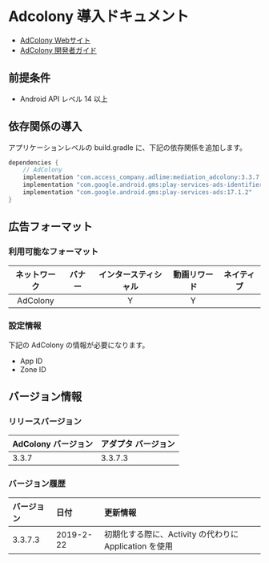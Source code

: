 # Adcolony 導入ドキュメント
- [AdColony Webサイト](https://www.adcolony.com/publishers/)
- [AdColony 開発者ガイド](https://github.com/AdColony/AdColony-Android-SDK-3/wiki/Project-Setup)

## 前提条件
- Android API レベル 14 以上

## 依存関係の導入
アプリケーションレベルの build.gradle に、下記の依存関係を追加します。

```java
dependencies {
    // AdColony
    implementation "com.access_company.adlime:mediation_adcolony:3.3.7.4"
    implementation "com.google.android.gms:play-services-ads-identifier:16.0.0"
    implementation "com.google.android.gms:play-services-ads:17.1.2"
}
```

## 広告フォーマット

### 利用可能なフォーマット

|ネットワーク |バナー|インタースティシャル|動画リワード|ネイティブ|
|:------: |:---:|:----------:|:------:|:----:|
|AdColony|      | Y          |Y       |      |

### 設定情報
下記の AdColony の情報が必要になります。
- App ID  
- Zone ID  

## バージョン情報

### リリースバージョン
| AdColony バージョン | アダプタ バージョン|
|:----------------|:-------------|
|3.3.7             |3.3.7.3        |

### バージョン履歴
| バージョン  | 日付        | 更新情報            |
|:---------|:------------|:--------------------|
|3.3.7.3    |2019-2-22  |初期化する際に、Activity の代わりに Application を使用 |
